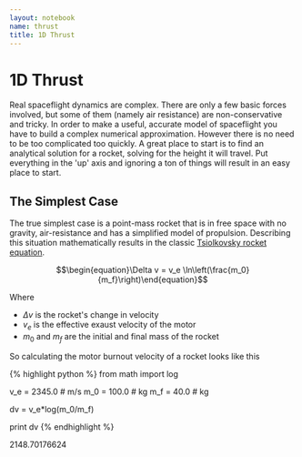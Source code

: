```yaml
---
layout: notebook
name: thrust
title: 1D Thrust
---
```


# 1D Thrust

Real spaceflight dynamics are complex. There are only a few basic forces involved, but some of them (namely air resistance) are non-conservative and tricky. In order to make a useful, accurate model of spaceflight you have to build a complex numerical approximation. However there is no need to be too complicated too quickly. A great place to start is to find an analytical solution for a rocket, solving for the height it will travel. Put everything in the 'up' axis and ignoring a ton of things will result in an easy place to start.

## The Simplest Case

The true simplest case is a point-mass rocket that is in free space with no gravity, air-resistance and has a simplified model of propulsion. Describing this situation mathematically results in the classic [Tsiolkovsky rocket equation](http://en.wikipedia.org/wiki/Tsiolkovsky_rocket_equation).

$$\begin{equation}\Delta v = v_e \ln\left(\frac{m_0}{m_f}\right)\end{equation}$$

Where

 - $\Delta v$ is the rocket's change in velocity
 - $v_e$ is the effective exaust velocity of the motor
 - $m_0$ and $m_f$ are the initial and final mass of the rocket

So calculating the motor burnout velocity of a rocket looks like this

{% highlight python %}
from math import log

v_e = 2345.0   # m/s
m_0 =  100.0   # kg
m_f =   40.0   # kg

dv = v_e*log(m_0/m_f)

print dv
{% endhighlight %}

<div class="output">
2148.70176624
</div>
